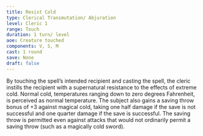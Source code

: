 ```yaml
---
title: Resist Cold
type: Clerical Transmutation/ Abjuration
level: Cleric 1
range: Touch
duration: 1 turn/ level
aoe: Creature touched
components: V, S, M
cast: 1 round
save: None
draft: false
---
```


By touching the spell’s intended recipient and casting the spell, the cleric instills the recipient with a supernatural resistance to the effects of extreme cold. Normal cold, temperatures ranging down to zero degrees Fahrenheit, is perceived as normal temperature. The subject also gains a saving throw bonus of +3 against magical cold, taking one half damage if the save is not successful and one quarter damage if the save is successful. The saving throw is permitted even against attacks that would not ordinarily permit a saving throw (such as a magically cold sword).
